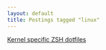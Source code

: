 ```yaml
---
layout: default
title: Postings tagged "linux"
---
```

[Kernel specific ZSH dotfiles](http://janesconference.github.com/KievII//2009/08/kernel-specific-zsh-dotfiles)<br />
